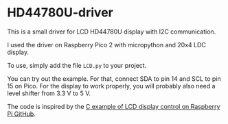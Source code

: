 # HD44780U-driver

This is a small driver for LCD HD44780U display with I2C communication.

I used the driver on Raspberry Pico 2 with micropython and 20x4 LDC display.

To use, simply add the file `LCD.py` to your project.

You can try out the example. For that, connect SDA to pin 14 and SCL to pin 15 on Pico.
For the display to work properly, you will probably also need a level shifter from 3.3 V to 5 V.

The code is inspired by the [C example of LCD display control on Raspberry Pi GitHub](https://github.com/raspberrypi/pico-examples/blob/master/i2c/lcd_1602_i2c/lcd_1602_i2c.c).
